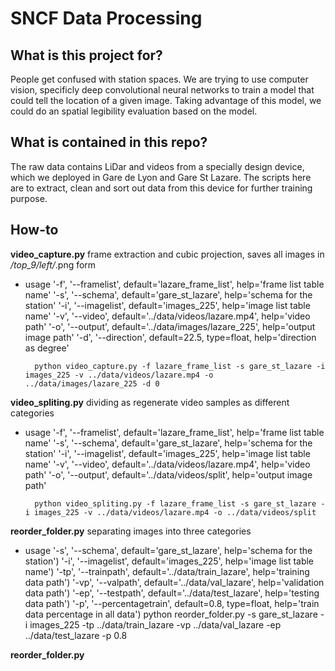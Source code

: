 SNCF Data Processing
===========================

What is this project for?
------------
People get confused with station spaces. We are trying to use computer vision, specificly deep convolutional neural networks to train a model that could tell the location of a given image. Taking advantage of this model, we could do an spatial legibility evaluation based on the model. 

What is contained in this repo?
------------
The raw data contains LiDar and videos from a specially design device, which we deployed in Gare de Lyon and Gare St Lazare. The scripts here are to extract, clean and sort out data from this device for further training purpose.

How-to
------------

**video_capture.py**
frame extraction and cubic projection, saves all images in */top_9/left/*.png form
* usage
    '-f', '--framelist', default='lazare_frame_list', help='frame list table name'
    '-s', '--schema', default='gare_st_lazare', help='schema for the station'
    '-i', '--imagelist', default='images_225', help='image list table name'
    '-v', '--video', default='../data/videos/lazare.mp4', help='video path'
    '-o', '--output', default='../data/images/lazare_225', help='output image path'
    '-d', '--direction', default=22.5, type=float, help='direction as degree'
        
        python video_capture.py -f lazare_frame_list -s gare_st_lazare -i images_225 -v ../data/videos/lazare.mp4 -o ../data/images/lazare_225 -d 0

**video_spliting.py**
dividing as regenerate video samples as different categories
* usage
    '-f', '--framelist', default='lazare_frame_list', help='frame list table name'
    '-s', '--schema', default='gare_st_lazare', help='schema for the station'
    '-i', '--imagelist', default='images_225', help='image list table name'
    '-v', '--video', default='../data/videos/lazare.mp4', help='video path'
    '-o', '--output', default='../data/videos/split', help='output image path'
        
        python video_spliting.py -f lazare_frame_list -s gare_st_lazare -i images_225 -v ../data/videos/lazare.mp4 -o ../data/videos/split
        
**reorder_folder.py**
separating images into three categories
* usage
    '-s', '--schema', default='gare_st_lazare', help='schema for the station')
    '-i', '--imagelist', default='images_225', help='image list table name')
    '-tp', '--trainpath', default='../data/train_lazare', help='training data path')
    '-vp', '--valpath', default='../data/val_lazare', help='validation data path')
    '-ep', '--testpath', default='../data/test_lazare', help='testing data path')
    '-p', '--percentagetrain', default=0.8, type=float, help='train data percentage in all data')
    python reorder_folder.py -s gare_st_lazare -i images_225 -tp ../data/train_lazare -vp ../data/val_lazare -ep ../data/test_lazare -p 0.8
    
**reorder_folder.py**




